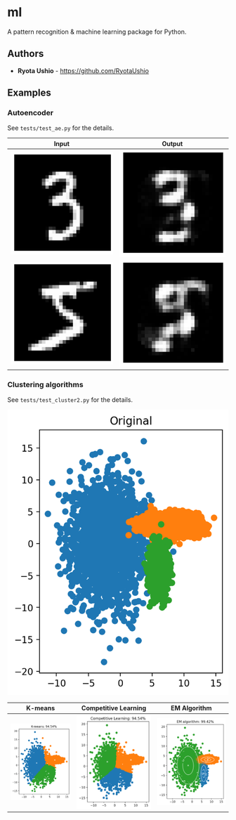# ml
A pattern recognition & machine learning package for Python.

## Authors
* **Ryota Ushio** - https://github.com/RyotaUshio

## Examples
### Autoencoder
See `tests/test_ae.py` for the details.

| Input | Output | 
| --- | ---|
![](https://github.com/RyotaUshio/ml/blob/main/fig/ae_original3.png) | ![](https://github.com/RyotaUshio/ml/blob/main/fig/ae_restored3.png)
![](https://github.com/RyotaUshio/ml/blob/main/fig/ae_original5.png) | ![](https://github.com/RyotaUshio/ml/blob/main/fig/ae_restored5.png)

### Clustering algorithms
See `tests/test_cluster2.py` for the details.

![](https://github.com/RyotaUshio/ml/blob/main/fig/test_cluster2_original.png)

| K-means | Competitive Learning | EM Algorithm |
| --- | --- | --- |
| ![](https://github.com/RyotaUshio/ml/blob/main/fig/test_cluster2_kmeans.png) | ![](https://github.com/RyotaUshio/ml/blob/main/fig/test_cluster2_competitive.png) | ![](https://github.com/RyotaUshio/ml/blob/main/fig/test_cluster2_em.png)
